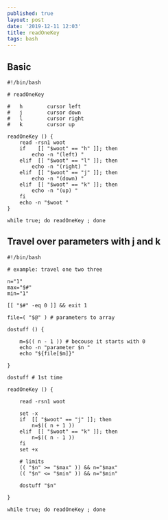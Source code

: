 ```yaml
---
published: true
layout: post
date: '2019-12-11 12:03'
title: readOneKey
tags: bash 
---
```

## Basic

    #!/bin/bash

    # readOneKey

    #   h        cursor left
    #   j        cursor down
    #   l        cursor right
    #   k        cursor up

    readOneKey () {
        read -rsn1 woot
        if    [[ "$woot" == "h" ]]; then
            echo -n "(left) "
        elif  [[ "$woot" == "l" ]]; then
            echo -n "(right) "
        elif  [[ "$woot" == "j" ]]; then
            echo -n "(down) "
        elif  [[ "$woot" == "k" ]]; then
            echo -n "(up) "    
        fi
        echo -n "$woot "
    }

    while true; do readOneKey ; done

## Travel over parameters with j and k

    #!/bin/bash
    
    # example: travel one two three

    n="1"
    max="$#"
    min="1"

    [[ "$#" -eq 0 ]] && exit 1

    file=( "$@" ) # parameters to array

    dostuff () {
        
        m=$(( n - 1 )) # becouse it starts with 0
        echo -n "parameter $n "
        echo "${file[$m]}"

    }

    dostuff # 1st time

    readOneKey () {
        
        read -rsn1 woot
        
        set -x
        if  [[ "$woot" == "j" ]]; then
            n=$(( n + 1 ))
        elif  [[ "$woot" == "k" ]]; then
            n=$(( n - 1 ))  
        fi
        set +x
        
        # limits
        (( "$n" >= "$max" )) && n="$max" 
        (( "$n" <= "$min" )) && n="$min"
        
        dostuff "$n"

    }

    while true; do readOneKey ; done
